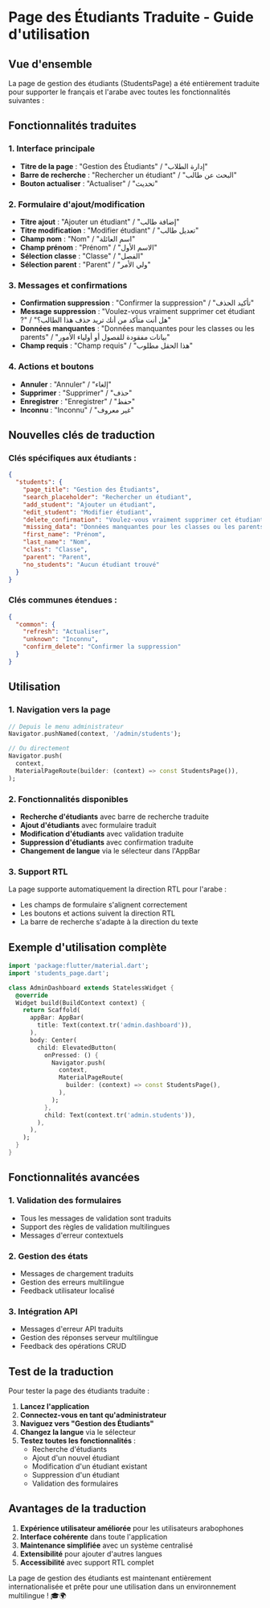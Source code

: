 # Page des Étudiants Traduite - Guide d'utilisation

## Vue d'ensemble

La page de gestion des étudiants (StudentsPage) a été entièrement traduite pour supporter le français et l'arabe avec toutes les fonctionnalités suivantes :

## Fonctionnalités traduites

### 1. Interface principale
- **Titre de la page** : "Gestion des Étudiants" / "إدارة الطلاب"
- **Barre de recherche** : "Rechercher un étudiant" / "البحث عن طالب"
- **Bouton actualiser** : "Actualiser" / "تحديث"

### 2. Formulaire d'ajout/modification
- **Titre ajout** : "Ajouter un étudiant" / "إضافة طالب"
- **Titre modification** : "Modifier étudiant" / "تعديل طالب"
- **Champ nom** : "Nom" / "اسم العائلة"
- **Champ prénom** : "Prénom" / "الاسم الأول"
- **Sélection classe** : "Classe" / "الفصل"
- **Sélection parent** : "Parent" / "ولي الأمر"

### 3. Messages et confirmations
- **Confirmation suppression** : "Confirmer la suppression" / "تأكيد الحذف"
- **Message suppression** : "Voulez-vous vraiment supprimer cet étudiant ?" / "هل أنت متأكد من أنك تريد حذف هذا الطالب؟"
- **Données manquantes** : "Données manquantes pour les classes ou les parents" / "بيانات مفقودة للفصول أو أولياء الأمور"
- **Champ requis** : "Champ requis" / "هذا الحقل مطلوب"

### 4. Actions et boutons
- **Annuler** : "Annuler" / "إلغاء"
- **Supprimer** : "Supprimer" / "حذف"
- **Enregistrer** : "Enregistrer" / "حفظ"
- **Inconnu** : "Inconnu" / "غير معروف"

## Nouvelles clés de traduction

### Clés spécifiques aux étudiants :

```json
{
  "students": {
    "page_title": "Gestion des Étudiants",
    "search_placeholder": "Rechercher un étudiant",
    "add_student": "Ajouter un étudiant",
    "edit_student": "Modifier étudiant",
    "delete_confirmation": "Voulez-vous vraiment supprimer cet étudiant ?",
    "missing_data": "Données manquantes pour les classes ou les parents",
    "first_name": "Prénom",
    "last_name": "Nom",
    "class": "Classe",
    "parent": "Parent",
    "no_students": "Aucun étudiant trouvé"
  }
}
```

### Clés communes étendues :

```json
{
  "common": {
    "refresh": "Actualiser",
    "unknown": "Inconnu",
    "confirm_delete": "Confirmer la suppression"
  }
}
```

## Utilisation

### 1. Navigation vers la page

```dart
// Depuis le menu administrateur
Navigator.pushNamed(context, '/admin/students');

// Ou directement
Navigator.push(
  context,
  MaterialPageRoute(builder: (context) => const StudentsPage()),
);
```

### 2. Fonctionnalités disponibles

- **Recherche d'étudiants** avec barre de recherche traduite
- **Ajout d'étudiants** avec formulaire traduit
- **Modification d'étudiants** avec validation traduite
- **Suppression d'étudiants** avec confirmation traduite
- **Changement de langue** via le sélecteur dans l'AppBar

### 3. Support RTL

La page supporte automatiquement la direction RTL pour l'arabe :
- Les champs de formulaire s'alignent correctement
- Les boutons et actions suivent la direction RTL
- La barre de recherche s'adapte à la direction du texte

## Exemple d'utilisation complète

```dart
import 'package:flutter/material.dart';
import 'students_page.dart';

class AdminDashboard extends StatelessWidget {
  @override
  Widget build(BuildContext context) {
    return Scaffold(
      appBar: AppBar(
        title: Text(context.tr('admin.dashboard')),
      ),
      body: Center(
        child: ElevatedButton(
          onPressed: () {
            Navigator.push(
              context,
              MaterialPageRoute(
                builder: (context) => const StudentsPage(),
              ),
            );
          },
          child: Text(context.tr('admin.students')),
        ),
      ),
    );
  }
}
```

## Fonctionnalités avancées

### 1. Validation des formulaires
- Tous les messages de validation sont traduits
- Support des règles de validation multilingues
- Messages d'erreur contextuels

### 2. Gestion des états
- Messages de chargement traduits
- Gestion des erreurs multilingue
- Feedback utilisateur localisé

### 3. Intégration API
- Messages d'erreur API traduits
- Gestion des réponses serveur multilingue
- Feedback des opérations CRUD

## Test de la traduction

Pour tester la page des étudiants traduite :

1. **Lancez l'application**
2. **Connectez-vous en tant qu'administrateur**
3. **Naviguez vers "Gestion des Étudiants"**
4. **Changez la langue** via le sélecteur
5. **Testez toutes les fonctionnalités** :
   - Recherche d'étudiants
   - Ajout d'un nouvel étudiant
   - Modification d'un étudiant existant
   - Suppression d'un étudiant
   - Validation des formulaires

## Avantages de la traduction

1. **Expérience utilisateur améliorée** pour les utilisateurs arabophones
2. **Interface cohérente** dans toute l'application
3. **Maintenance simplifiée** avec un système centralisé
4. **Extensibilité** pour ajouter d'autres langues
5. **Accessibilité** avec support RTL complet

La page de gestion des étudiants est maintenant entièrement internationalisée et prête pour une utilisation dans un environnement multilingue ! 🎓🌍
